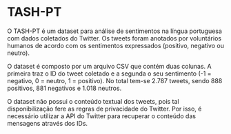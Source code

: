 # TASH-PT

O TASH-PT é um dataset para análise de sentimentos na língua portuguesa com dados coletados do Twitter. Os tweets foram anotados por voluntários humanos de acordo com os sentimentos expressados (positivo, negativo ou neutro).

O dataset é composto por um arquivo CSV que contém duas colunas. A primeira traz o ID do tweet coletado e a segunda o seu sentimento (-1 = negativo, 0 = neutro, 1 = positivo). No total tem-se 2.787 tweets, sendo 888 positivos, 881 negativos e 1.018 neutros.
 
O dataset não possui o conteúdo textual dos tweets, pois tal disponibilização fere
as regras de privacidade do Twitter. Por isso, é necessário utilizar a API do Twitter
para recuperar o conteúdo das mensagens através dos IDs.
